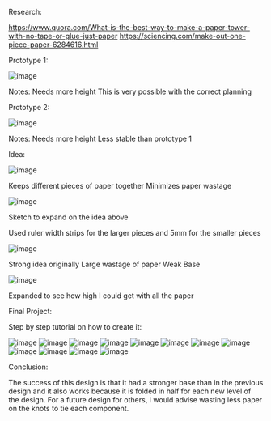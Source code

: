 Research:

https://www.quora.com/What-is-the-best-way-to-make-a-paper-tower-with-no-tape-or-glue-just-paper
https://sciencing.com/make-out-one-piece-paper-6284616.html



Prototype 1:

![image](https://github.com/StAndrewsCollege/2324-tej3m-5-e-0-sprint0-Callumcave/assets/156111745/65fcae2b-4f2f-49b6-906e-47223a6175b1)

Notes:
Needs more height
This is very possible with the correct planning


Prototype 2:

![image](https://github.com/StAndrewsCollege/2324-tej3m-5-e-0-sprint0-Callumcave/assets/156111745/2d4fcbd2-944b-4fc0-907d-aa7409a907ed)


Notes:
Needs more height 
Less stable than prototype 1

Idea:

![image](https://github.com/StAndrewsCollege/2324-tej3m-5-e-0-sprint0-Callumcave/assets/156111745/18c3de92-d776-4899-b057-7fac663c8221)

Keeps different pieces of paper together 
Minimizes paper wastage

![image](https://github.com/StAndrewsCollege/2324-tej3m-5-e-0-sprint0-Callumcave/assets/156111745/983fcc4a-b161-490d-9b55-a9bf32aff299)

Sketch to expand on the idea above

Used ruler width strips for the larger pieces and 5mm for the smaller pieces

![image](https://github.com/StAndrewsCollege/2324-tej3m-5-e-0-sprint0-Callumcave/assets/156111745/b98cc414-bf9d-4e01-92a0-93f566ee3b42)

Strong idea originally
Large wastage of paper
Weak Base

![image](https://github.com/StAndrewsCollege/2324-tej3m-5-e-0-sprint0-Callumcave/assets/156111745/636845bf-752d-4253-85c9-16d51491a156)

Expanded to see how high I could get with all the paper

Final Project:

Step by step tutorial on how to create it:

![image](https://github.com/StAndrewsCollege/2324-tej3m-5-e-0-sprint0-Callumcave/assets/156111745/fb6bae78-7500-4b6f-a7e4-ee3d2363ca5c)
![image](https://github.com/StAndrewsCollege/2324-tej3m-5-e-0-sprint0-Callumcave/assets/156111745/3523a5dc-1ae1-45db-b5d9-c37fac22ced8)
![image](https://github.com/StAndrewsCollege/2324-tej3m-5-e-0-sprint0-Callumcave/assets/156111745/62c60375-377c-4081-bd01-e102c10e8bf8)
![image](https://github.com/StAndrewsCollege/2324-tej3m-5-e-0-sprint0-Callumcave/assets/156111745/1cccd3d2-967f-4bab-b633-e9f01fb6d2ec)
![image](https://github.com/StAndrewsCollege/2324-tej3m-5-e-0-sprint0-Callumcave/assets/156111745/0ef4f8a3-2152-4a16-be2d-5abdb9c67b6b)
![image](https://github.com/StAndrewsCollege/2324-tej3m-5-e-0-sprint0-Callumcave/assets/156111745/66e79ad0-9dbb-4769-a206-861dde8573db)
![image](https://github.com/StAndrewsCollege/2324-tej3m-5-e-0-sprint0-Callumcave/assets/156111745/fe392a14-00e0-45ba-9176-af753fd86e19)
![image](https://github.com/StAndrewsCollege/2324-tej3m-5-e-0-sprint0-Callumcave/assets/156111745/fc43293d-d477-444d-b22b-57a8e63285b3)
![image](https://github.com/StAndrewsCollege/2324-tej3m-5-e-0-sprint0-Callumcave/assets/156111745/24264cb2-a88b-4d90-bc25-a1184327e7e3)
![image](https://github.com/StAndrewsCollege/2324-tej3m-5-e-0-sprint0-Callumcave/assets/156111745/bb127e4f-08c4-43f9-9a60-fd37a6fd103d)
![image](https://github.com/StAndrewsCollege/2324-tej3m-5-e-0-sprint0-Callumcave/assets/156111745/227ce9ac-ecba-47f8-acf3-39f9f06a59c5)
![image](https://github.com/StAndrewsCollege/2324-tej3m-5-e-0-sprint0-Callumcave/assets/156111745/014e0069-95e8-4210-9100-2f0cb4335a96)

Conclusion:

The success of this design is that it had a stronger base than in the previous design and it also works because it 
is folded in half for each new level of the design.  For a future design for others, I would advise wasting less paper
 on the knots to tie each component.















